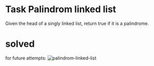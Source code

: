 
# Task Palindrom linked list 

Given the head of a singly linked list, return true if it is a palindrome.

# solved
for future attempts:
![palindrom-linked-list](https://user-images.githubusercontent.com/62597552/163675275-50ae97c2-2e88-451e-b360-d27f9b798fb0.png)
